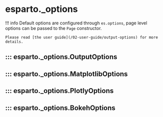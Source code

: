# esparto._options

!!! info
    Default options are configured through `es.options`, page level options can
    be passed to the `Page` constructor.

    Please read [the user guide](/02-user-guide/output-options) for more details.

## ::: esparto._options.OutputOptions

## ::: esparto._options.MatplotlibOptions

## ::: esparto._options.PlotlyOptions

## ::: esparto._options.BokehOptions

<br>
